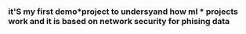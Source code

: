 ### it'S my first demo*project to undersyand how ml * projects work and it is based on network security for phising data
